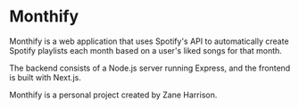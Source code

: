 # Monthify

Monthify is a web application that uses Spotify's API to automatically create Spotify playlists each month based on a user's liked songs for that month. 

The backend consists of a Node.js server running Express, and the frontend is built with Next.js.

Monthify is a personal project created by Zane Harrison.
